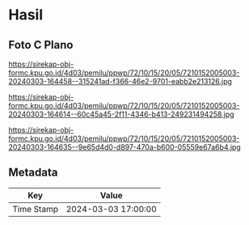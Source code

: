 # Hasil

## Foto C Plano

https://sirekap-obj-formc.kpu.go.id/4d03/pemilu/ppwp/72/10/15/20/05/7210152005003-20240303-164458--315241ad-f366-46e2-9701-eabb2e213126.jpg

https://sirekap-obj-formc.kpu.go.id/4d03/pemilu/ppwp/72/10/15/20/05/7210152005003-20240303-164614--60c45a45-2f11-4346-b413-249231494258.jpg

https://sirekap-obj-formc.kpu.go.id/4d03/pemilu/ppwp/72/10/15/20/05/7210152005003-20240303-164635--9e65d4d0-d897-470a-b600-05559e67a6b4.jpg


## Metadata

| Key        | Value               |
| ---------- | ------------------- |
| Time Stamp | 2024-03-03 17:00:00 |



